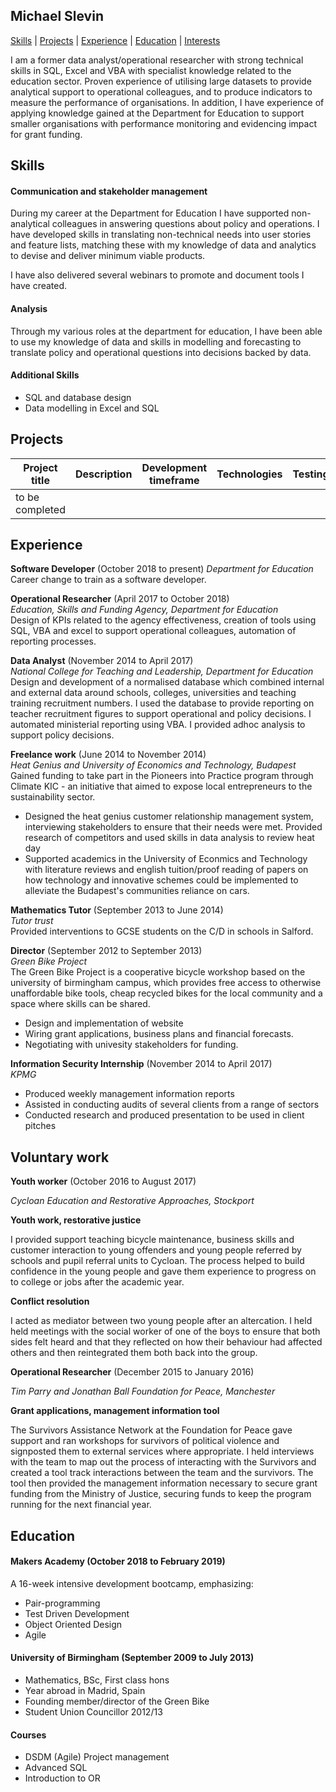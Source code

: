 ## Michael Slevin

[Skills](#skills) | [Projects](#projects) | [Experience](#experience) | [Education](#education) | [Interests](#interests) 

I am a former data analyst/operational researcher with strong technical skills in SQL, Excel and VBA with specialist knowledge related to the education sector. Proven experience of utilising large datasets to provide analytical support to operational colleagues, and to produce indicators to measure the performance of organisations. In addition, I have experience of applying knowledge gained at the Department for Education to support smaller organisations with performance monitoring and evidencing impact for grant funding.

## Skills

#### Communication and stakeholder management

During my career at the Department for Education I have supported non-analytical colleagues in answering questions about policy and operations. I have developed skills in translating non-technical needs into user stories and feature lists, matching these with my knowledge of data and analytics to devise and deliver minimum viable products.

I have also delivered several webinars to promote and document tools I have created.

#### Analysis

Through my various roles at the department for education, I have been able to use my knowledge of data and skills in modelling and forecasting to translate policy and operational questions into decisions backed by data.

#### Additional Skills

- SQL and database design
- Data modelling in Excel and SQL


## Projects

Project title  | Description  									| Development timeframe | Technologies | Testing
------------- | ------------------------------	| ------------- |------------- |---------
 to be completed | |  | | 

## Experience

**Software Developer** (October 2018 to present)
*Department for Education*
Career change to train as a software developer.

**Operational Researcher** (April 2017 to October 2018)    
*Education, Skills and Funding Agency, Department for Education*  
Design of KPIs related to the agency effectiveness, creation of tools using SQL, VBA and excel to support operational colleagues, automation of reporting processes.

**Data Analyst** (November 2014 to April 2017)    
*National College for Teaching and Leadership, Department for Education*  
Design and development of a normalised database which combined internal and external data around schools, colleges, universities and teaching training recruitment numbers. I used the database to provide reporting on teacher recruitment figures to support operational and policy decisions. I automated ministerial reporting using VBA. I provided adhoc analysis to support policy decisions.  

**Freelance work** (June 2014 to November 2014)    
*Heat Genius and University of Economics and Technology, Budapest*
Gained funding to take part in the Pioneers into Practice program through Climate KIC - an initiative that aimed to expose local entrepreneurs to the sustainability sector.
- Designed the heat genius customer relationship management system, interviewing stakeholders to ensure that their needs were met. Provided research of competitors and used skills in data analysis to review heat day 
- Supported academics in the University of Econmics and Technology with literature reviews and english tuition/proof reading of papers on how technology and innovative schemes could be implemented to alleviate the Budapest's communities reliance on cars.

**Mathematics Tutor** (September 2013 to June 2014)    
*Tutor trust*  
Provided interventions to GCSE students on the C/D in schools in Salford.

**Director** (September 2012 to September 2013)    
*Green Bike Project*  
The Green Bike Project is a cooperative bicycle workshop based on the university of birmingham campus, which provides free access to otherwise unaffordable bike tools, cheap recycled bikes for the local community and a space where skills can be shared.
- Design and implementation of website
- Wiring grant applications, business plans and financial forecasts. 
- Negotiating with univesity stakeholders for funding.

**Information Security Internship** (November 2014 to April 2017)    
*KPMG*  
- Produced weekly management information reports
- Assisted in conducting audits of several clients from a range of sectors
- Conducted research and produced presentation to be used in client pitches

## Voluntary work


**Youth worker** (October 2016 to August 2017)

*Cycloan Education and Restorative Approaches, Stockport*

**Youth work, restorative justice**

I provided support teaching bicycle maintenance, business skills and customer interaction to young offenders and young people referred by schools and pupil referral units to Cycloan. The process helped to build confidence in the young people and gave them experience to progress on to college or jobs after the academic year. 

**Conflict resolution**

I acted as mediator between two young people after an altercation. I held held meetings with the social worker of one of the boys to ensure that both sides felt heard and that they reflected on how their behaviour had affected others and then reintegrated them both back into the group.


**Operational Researcher** (December 2015 to January 2016)

*Tim Parry and Jonathan Ball Foundation for Peace, Manchester*

**Grant applications, management information tool**

The Survivors Assistance Network at the Foundation for Peace gave support and ran workshops for survivors of political violence and signposted them to external services where appropriate. I held interviews with the team to map out the process of interacting with the Survivors and created a tool track interactions between the team and the survivors. The tool then provided the management information necessary to secure grant funding from the Ministry of Justice, securing funds to keep the program running for the next financial year. 



## Education

#### Makers Academy (October 2018 to February 2019)

A 16-week intensive development bootcamp, emphasizing:
- Pair-programming
- Test Driven Development
- Object Oriented Design
- Agile

#### University of Birmingham (September 2009 to July 2013)

- Mathematics, BSc, First class hons
- Year abroad in Madrid, Spain
- Founding member/director of the Green Bike
- Student Union Councillor  2012/13


#### Courses
- DSDM (Agile) Project management
- Advanced SQL
- Introduction to OR